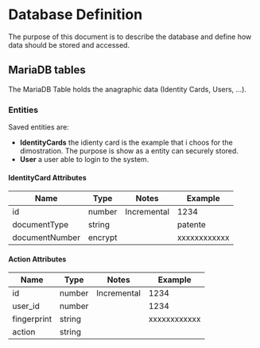 # Database Definition

The purpose of this document is to describe the database and define how data should be stored and accessed.

## MariaDB tables

The MariaDB Table holds the anagraphic data (Identity Cards, Users, …).

### Entities

Saved entities are:

- **IdentityCards** the idienty card is the example that i choos for the dimostration. The purpose is show as a entity can securely stored.
- **User** a user able to login to the system.


#### IdentityCard Attributes <a id="id"></a>

| Name           | Type    | Notes            | Example             |
| -------------- | ------- | ---------------- | ------------------- |
| id             | number  | Incremental      | 1234                |
| documentType   | string  |                  | patente             |
| documentNumber | encrypt |                  | xxxxxxxxxxxx        |


#### Action Attributes <a id="id"></a>

| Name           | Type    | Notes            | Example             |
| -------------- | ------- | ---------------- | ------------------- |
| id             | number  | Incremental      | 1234                |
| user_id        | number  |                  | 1234                |
| fingerprint    | string  |                  | xxxxxxxxxxxx        |
| action         | string  |                  |         |

